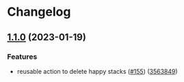 # Changelog

## [1.1.0](https://github.com/chanzuckerberg/github-actions/compare/happy-cleanup-v1.0.0...happy-cleanup-v1.1.0) (2023-01-19)


### Features

* reusable action to delete happy stacks ([#155](https://github.com/chanzuckerberg/github-actions/issues/155)) ([3563849](https://github.com/chanzuckerberg/github-actions/commit/356384951fc169afca975e1b806f33272fcb97ca))

